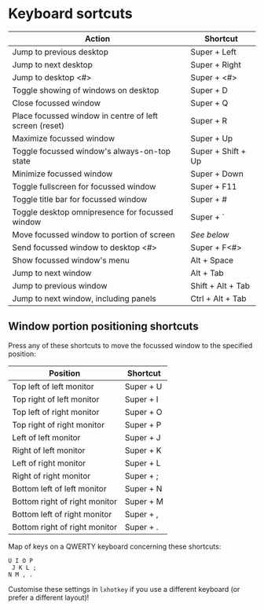# Keyboard sortcuts

| Action                                                    | Shortcut         |
|-----------------------------------------------------------|------------------|
| Jump to previous desktop                                  | Super + Left     |
| Jump to next desktop                                      | Super + Right    |
| Jump to desktop <#>                                       | Super + <#>      |
| Toggle showing of windows on desktop                      | Super + D        |
| Close focussed window                                     | Super + Q        |
| Place focussed window in centre of left screen (reset)    | Super + R        |
| Maximize focussed window                                  | Super + Up       |
| Toggle focussed window's always-on-top state            | Super + Shift + Up |
| Minimize focussed window                                  | Super + Down     |
| Toggle fullscreen for focussed window                     | Super + F11      |
| Toggle title bar for focussed window                      | Super + #        |
| Toggle desktop omnipresence for focussed window           | Super + `        |
| Move focussed window to portion of screen                 | _See below_      |
| Send focussed window to desktop <#>                       | Super + F<#>     |
| Show focussed window's menu                               | Alt + Space      |
| Jump to next window                                       | Alt + Tab        |
| Jump to previous window                                  | Shift + Alt + Tab |
| Jump to next window, including panels                     | Ctrl + Alt + Tab |

## Window portion positioning shortcuts
Press any of these shortcuts to move the focussed window to the specified
position:

| Position                                                  | Shortcut         |
|-----------------------------------------------------------|------------------|
| Top left of left monitor                                  | Super + U        |
| Top right of left monitor                                 | Super + I        |
| Top left of right monitor                                 | Super + O        |
| Top right of right monitor                                | Super + P        |
| Left of left monitor                                      | Super + J        |
| Right of left monitor                                     | Super + K        |
| Left of right monitor                                     | Super + L        |
| Right of right monitor                                    | Super + ;        |
| Bottom left of left monitor                               | Super + N        |
| Bottom right of right monitor                             | Super + M        |
| Bottom left of right monitor                              | Super + ,        |
| Bottom right of right monitor                             | Super + .        |

Map of keys on a QWERTY keyboard concerning these shortcuts:

```
U I O P
 J K L ;
N M , .
```

Customise these settings in `lxhotkey` if you use a different keyboard (or
prefer a different layout)!